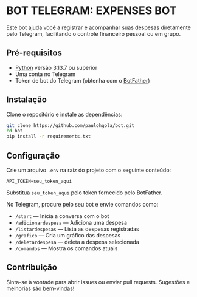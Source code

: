 # BOT TELEGRAM: EXPENSES BOT    

Este bot ajuda você a registrar e acompanhar suas despesas diretamente pelo Telegram, facilitando o controle financeiro pessoal ou em grupo.

## Pré-requisitos

- [Python](https://python.org/) versão 3.13.7 ou superior
- Uma conta no Telegram
- Token de bot do Telegram (obtenha com o [BotFather](https://core.telegram.org/bots#botfather))

## Instalação

Clone o repositório e instale as dependências:

```bash
git clone https://github.com/paulohgola/bot.git
cd bot
pip install -r requirements.txt
```

## Configuração

Crie um arquivo `.env` na raiz do projeto com o seguinte conteúdo:

```
API_TOKEN=seu_token_aqui
```

Substitua `seu_token_aqui` pelo token fornecido pelo BotFather.


No Telegram, procure pelo seu bot e envie comandos como:

- `/start` — Inicia a conversa com o bot
- `/adicionardespesa` — Adiciona uma despesa
- `/listardespesas` — Lista as despesas registradas
- `/grafico` — Cria um gráfico das despesas
- `/deletardespesa` — deleta a despesa selecionada
- `/comandos` — Mostra os comandos atuais

## Contribuição

Sinta-se à vontade para abrir issues ou enviar pull requests. Sugestões e melhorias são bem-vindas!
